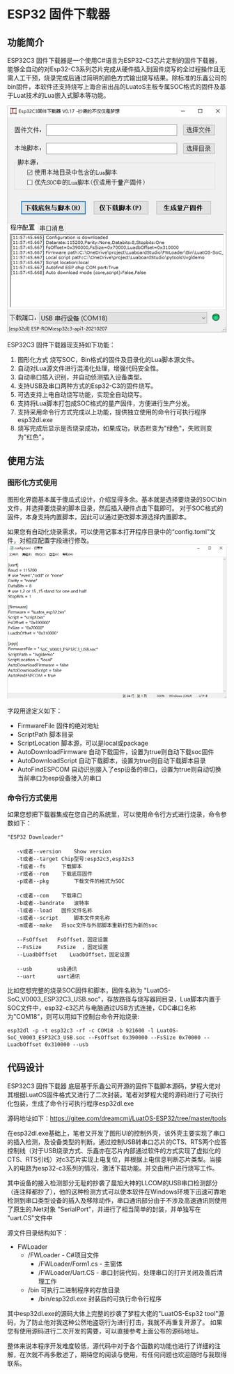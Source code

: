 # ESP32 固件下载器

## 功能简介

ESP32C3 固件下载器是一个使用C#语言为ESP32-C3芯片定制的固件下载器，能够全自动的对Esp32-C3系列芯片完成从硬件插入到固件烧写的全过程操作且无需人工干预，烧录完成后通过简明的颜色方式输出烧写结果。除标准的乐鑫公司的bin固件，本软件还支持烧写上海合宙出品的LuatoS主板专属SOC格式的固件及基于Luat技术的Lua嵌入式脚本等功能。

![](images/20221001085429.png)

ESP32C3 固件下载器现支持如下功能：

1. 图形化方式 烧写SOC，Bin格式的固件及目录化的Lua脚本源文件。
2. 自动对Lua源文件进行混淆化处理，增强代码安全性。
3. 自动串口插入识别，并自动侦测插入设备类型。
4. 支持USB及串口两种方式的Esp32-C3的固件烧写。
5. 可选支持上电自动烧写功能，实现全自动烧写。
6. 支持将Lua脚本打包成SOC格式的量产固件，方便进行生产分发。
7. 支持采用命令行方式完成以上功能，提供独立使用的命令行可执行程序esp32dl.exe
8. 烧写完成后显示是否烧录成功，如果成功，状态栏变为"绿色"，失败则变为"红色"。
## 使用方法

### 图形化方式使用

图形化界面基本属于傻瓜式设计，介绍显得多余。基本就是选择要烧录的SOC\bin文件，并选择要烧录的脚本目录，然后插入硬件点击下载即可。 对于SOC格式的固件，本身支持内置脚本，因此可以通过更改脚本源选择内置脚本。

如果您有自动化烧录需求，可以使用记事本打开程序目录中的“config.toml”文件，对相应配置字段进行修改。
![](images/20221001090047.png)

字段用途定义如下：

* FirmwareFile 固件的绝对地址
* ScriptPath  脚本目录
* ScriptLocation 脚本源，可以是local或package
* AutoDownloadFirmware 自动下载固件，设置为true则自动下载soc固件
* AutoDownloadScript 自动下载脚本，设置为true则自动下载脚本目录
* AutoFindESPCOM 自动识别接入了esp设备的串口，设置为true则自动切换当前串口为esp设备接入的串口

### 命令行方式使用

如果您想把下载器集成在您自己的系统里，可以使用命令行方式进行烧录，命令参数如下：

	"ESP32 Downloader"

	   -v或者--version	Show version
	   -t或者--target	Chip型号:esp32c3,esp32s3  
	   -f或者--fs    	下载脚本  
	   -r或者--rom  	下载底层固件  
	   -p或者--pkg     	下载文件的格式为SOC  

	   -c或者--com 	下载串口  
	   -b或者--bandrate 	波特率  
	   -l或者--load 	固件文件名称  
	   -s或者--script 	脚本文件夹名称 
	   -m或者--make	将soc文件与外部脚本重新打包为新的soc

	   --FsOffset  	FsOffset，固定设置  
	   --FsSize  	FsSize  ，固定设置  
	   --LuadbOffset 	LuadbOffset，固定设置  

	   --usb     	usb通讯  
	   --uart     	uart通讯

比如您想完整的烧录SOC固件和脚本，固件名称为 "LuatOS-SoC_V0003_ESP32C3_USB.soc"，存放路径与烧写器同目录，Lua脚本内置于SOC文件中，esp32-c3芯片与电脑通过USB方式连接，CDC串口名称为"COM18"，则可以用如下控制台命令开始烧录:

	esp32dl -p -t esp32c3 -rf -c COM18 -b 921600 -l LuatOS-SoC_V0003_ESP32C3_USB.soc --FsOffset 0x390000 --FsSize 0x70000 --LuadbOffset 0x310000 --usb

## 代码设计

ESP32C3 固件下载器 底层基于乐鑫公司开源的固件下载脚本源码，梦程大佬对其根据LuatOS固件格式又进行了二次封装。笔者对梦程大佬的源码进行了可执行化包装，生成了命令行可执行程序esp32dl.exe

源码地址如下：https://gitee.com/dreamcmi/LuatOS-ESP32/tree/master/tools

在esp32dl.exe基础上，笔者又开发了图形UI的控制外壳，该外壳主要实现了串口的插入检测，及设备类型的判断。通过控制USB转串口芯片的CTS、RTS两个应答控制线（对于USB烧录方式、乐鑫亦在芯片内部通过软件的方式实现了虚拟化的CTS、RTS引线）对c3芯片实现上电复位，并根据上电信息判断芯片类型。当接入的电路为esp32-c3系列的情况，激活下载功能。并交由用户进行烧写工作。

其中设备的接入检测部分无耻的抄袭了晨旭大神的LLCOM的USB串口检测部分（连注释都抄了），他的这种检测方式可以使本软件在Windows环境下迅速可靠地检测到串口类型设备的插入及移除动作，串口通讯部分由于不涉及高速通讯则使用了原生的.Net对象 "SerialPort"，并进行了相当简单的封装，并单独写在 "uart.CS"文件中

源文件目录结构如下：

* FWLoader
	* /FWLoader - C#项目文件
		* /FWLoader/Form1.cs - 主窗体
		* /FWLoader/Uart.CS - 串口封装代码，处理串口的打开关闭及善后清理工作
	* /bin 可执行二进制程序的存放目录
		* /bin/esp32dl.exe 封装后的可执行命令行程序
	
其中esp32dl.exe的源码大体上完整的抄袭了梦程大佬的"LuatOS-Esp32 tool"源码，为了防止他对我这种公然地盗窃行为进行打击，我就不再重复开源了。 如果您有使用源码进行二次开发的需要，可以直接参考上面公布的源码地址。


整体来说本程序开发难度较低，源代码中对于各个函数的功能也进行了详细的注解，在次就不再多敷述了，期待您的阅读与使用，有任何问题也欢迎随时与我取得联系。